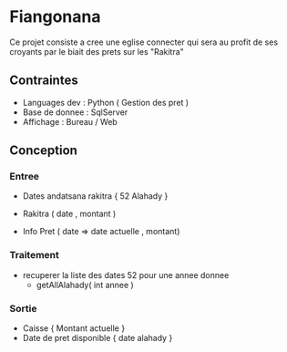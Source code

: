 # Fiangonana

Ce projet consiste a cree une eglise connecter qui sera au profit de ses croyants par le biait des prets sur les "Rakitra"

## Contraintes

- Languages dev : Python ( Gestion des pret )
- Base de donnee : SqlServer
- Affichage : Bureau / Web

## Conception

### Entree

- Dates andatsana rakitra { 52 Alahady }
- Rakitra ( date , montant )

- Info Pret ( date => date actuelle , montant)

### Traitement

- recuperer la liste des dates 52 pour une annee donnee
  - getAllAlahady( int annee )

### Sortie

- Caisse { Montant actuelle }
- Date de pret disponible { date alahady }
